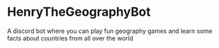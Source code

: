 # HenryTheGeographyBot

A discord bot where you can play fun geography games and learn some facts about countries from all over the world
